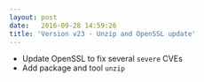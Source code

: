 ```yaml
---
layout: post
date:   2016-09-28 14:59:26
title: 'Version v23 - Unzip and OpenSSL update'
---
```


* Update OpenSSL to fix several `severe` CVEs
* Add package and tool `unzip`
